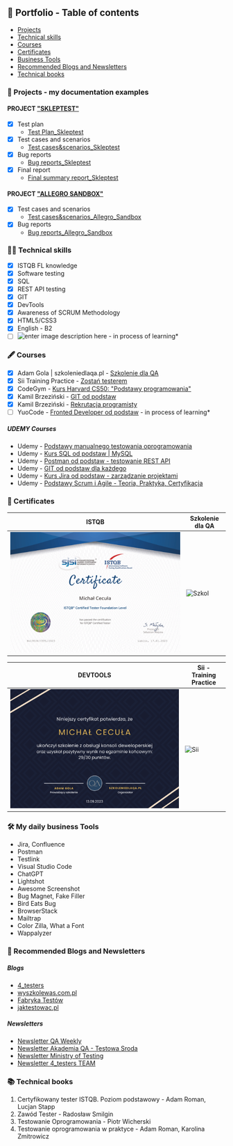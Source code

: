 ## 📗 Portfolio - Table of contents

* [Projects](#-projects---my-documentation-examples)
* [Technical skills](#-technical-skills)
* [Courses](#%EF%B8%8F-courses)
* [Certificates](#-certificates)
* [Business Tools](#%EF%B8%8F-my-daily-business-tools)
* [Recommended Blogs and Newsletters](#-recommended-blogs-and-newsletters)
* [Technical books](#-technical-books)

### 📑 Projects - my documentation examples
#### PROJECT ["SKLEPTEST"](https://skleptest.pl)

- [x] Test plan
  - [Test Plan_Skleptest](https://1drv.ms/b/s!AmJMYH0iAf18hXcATDt9FQYFmzxR?e=qUs0ji)
- [x] Test cases and scenarios
  - [Test cases&scenarios_Skleptest](https://1drv.ms/x/s!AmJMYH0iAf18hWM6QLactLqGdY8R?e=Du7VA0)
- [x] Bug reports
  - [Bug reports_Skleptest](https://1drv.ms/x/s!AmJMYH0iAf18hXlaJg92jL8EqVZV?e=5PAfi2)
- [x] Final report
  - [Final summary report_Skleptest](https://1drv.ms/b/s!AmJMYH0iAf18hXhIOFZr8IO2raCS?e=Jxsswc)
  
#### PROJECT ["ALLEGRO SANDBOX"](https://allegro.pl.allegrosandbox.pl)

- [x] Test cases and scenarios
  - [Test cases&scenarios_Allegro_Sandbox](https://1drv.ms/x/s!AmJMYH0iAf18hWlPDkkFBiK4aXnI?e=CKOGCT)
- [x] Bug reports
  - [Bug reports_Allegro_Sandbox](https://1drv.ms/x/s!AmJMYH0iAf18hWjYXJaif-Oi0-Rk?e=BxAXfi)

### 👨‍💻 Technical skills

- [x] ISTQB FL knowledge
- [x] Software testing
- [x] SQL
- [x] REST API testing
- [x] GIT
- [x] DevTools
- [x] Awareness of SCRUM Methodology
- [x] HTML5/CSS3
- [x] English - B2
- [ ] ![enter image description here](https://img.shields.io/badge/Python-3776AB.svg?style=for-the-badge&logo=Python&logoColor=white) - in process of learning*

### 🖋️ Courses

- [x] Adam Gola | szkoleniedlaqa.pl - [Szkolenie dla QA](https://szkoleniedlaqa.pl/szkolenie/)
- [x] Sii Training Practice - [Zostań testerem](https://sii.pl/szkolenia/oferta/zostan-testerem/)
- [x] CodeGym - [Kurs Harvard CS50: "Podstawy programowania"](https://www.youtube.com/watch?v=WOvhPzWRUAY&list=PLrMB7p7ri2mZrwILyBTNAs1YaDyieN8PR&ab_channel=CodeGym)
- [x] Kamil Brzeziński - [GIT od podstaw](https://www.programujodpodstaw.pl/kursy/git-od-podstaw/)
- [x] Kamil Brzeziński - [Rekrutacja programisty](https://www.programujodpodstaw.pl/kursy/rekrutacja-programisty/)
- [ ] YuoCode - [Fronted Developer od podstaw](https://youcode.pl/zostawiam-maila/) - in process of learning*
##### UDEMY Courses
- Udemy - [Podstawy manualnego testowania oprogramowania](https://www.udemy.com/course/kurs-testowania-oprogramowania/)
- Udemy - [Kurs SQL od podstaw | MySQL](https://www.udemy.com/course/kurs-sql-od-podstaw/)
- Udemy - [Postman od podstaw - testowanie REST API](https://www.udemy.com/course/postman-od-podstaw-testowanie-rest-api/)
- Udemy - [GIT od podstaw dla każdego](https://www.udemy.com/course/git-od-podstaw-dla-kazdego/)
- Udemy - [Kurs Jira od podstaw - zarządzanie projektami](https://www.udemy.com/course/kurs-jira-od-podstaw-zarzadzanie-projektami/)
- Udemy - [Podstawy Scrum i Agile - Teoria, Praktyka, Certyfikacja](https://www.udemy.com/course/scrum-podstawy-teoretyczne-praktyczne-certyfikacja/)

### 🥇 Certificates

| ISTQB   |  Szkolenie dla QA |
| --- | --- |
|![ISTQB](./img/19536_CTFL_2023_EN_Michal_Cecula.png) | ![Szkol](./img/Certyfikat_Szkolenie_Główne.png) |

| DEVTOOLS | Sii - Training Practice |
| --- | --- |
|![Dev](./img/DevTools_Certyfikat.png) | ![Sii](.img/Certyfikat_Michał-Cecuła.png) |

### 🛠️ My daily business Tools

- Jira, Confluence
- Postman
- Testlink
- Visual Studio Code
- ChatGPT
- Lightshot
- Awesome Screenshot
- Bug Magnet, Fake Filler
- Bird Eats Bug
- BrowserStack
- Mailtrap
- Color Zilla, What a Font
- Wappalyzer

### 💭 Recommended Blogs and Newsletters

##### Blogs
- [4_testers](https://www.4testers.pl/)
- [wyszkolewas.com.pl](https://www.wyszkolewas.com.pl/)
- [Fabryka Testów](https://fabrykatestow.pl/ciekawostki/)
- [jaktestowac.pl](https://jaktestowac.pl/)
##### Newsletters
- [Newsletter QA Weekly](https://szkoleniedlaqa.pl/newsletter/)
- [Newsletter Akademia QA - Testowa Sroda](https://subscribepage.com/l4q9k4)
- [Newsletter Ministry of Testing](https://www.ministryoftesting.com)
- [Newsletter 4_testers TEAM](https://www.4testers.pl/)

### 📚 Technical books

1. Certyfikowany tester ISTQB. Poziom podstawowy - Adam Roman, Lucjan Stapp
2. Zawód Tester - Radosław Smilgin
3. Testowanie Oprogramowania - Piotr Wicherski
4. Testowanie oprogramowania w praktyce - Adam Roman, Karolina Zmitrowicz
